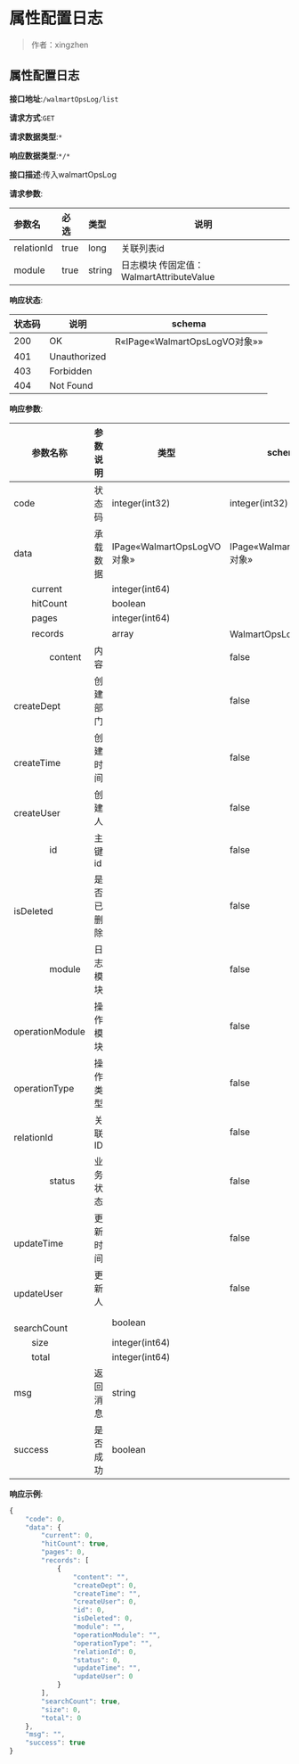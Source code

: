 # 属性配置日志

> 作者：xingzhen

## 属性配置日志


**接口地址**:`/walmartOpsLog/list`


**请求方式**:`GET`


**请求数据类型**:`*`


**响应数据类型**:`*/*`


**接口描述**:传入walmartOpsLog


**请求参数**:

|参数名|必选|类型|说明|
|:----    |:---|:----- |-----   |
|relationId |true  |long |关联列表id |
|module |true  |string |日志模块 传固定值：WalmartAttributeValue|


**响应状态**:


| 状态码 | 说明 | schema |
| -------- | -------- | ----- | 
|200|OK|R«IPage«WalmartOpsLogVO对象»»|
|401|Unauthorized||
|403|Forbidden||
|404|Not Found||


**响应参数**:


| 参数名称 | 参数说明 | 类型 | schema |
| -------- | -------- | ----- |----- | 
|code|状态码|integer(int32)|integer(int32)|
|data|承载数据|IPage«WalmartOpsLogVO对象»|IPage«WalmartOpsLogVO对象»|
|&emsp;&emsp;current||integer(int64)||
|&emsp;&emsp;hitCount||boolean||
|&emsp;&emsp;pages||integer(int64)||
|&emsp;&emsp;records||array|WalmartOpsLogVO对象|
|&emsp;&emsp;&emsp;&emsp;content|内容||false|string||
|&emsp;&emsp;&emsp;&emsp;createDept|创建部门||false|integer(int64)||
|&emsp;&emsp;&emsp;&emsp;createTime|创建时间||false|string(date-time)||
|&emsp;&emsp;&emsp;&emsp;createUser|创建人||false|integer(int64)||
|&emsp;&emsp;&emsp;&emsp;id|主键id||false|integer(int64)||
|&emsp;&emsp;&emsp;&emsp;isDeleted|是否已删除||false|integer(int32)||
|&emsp;&emsp;&emsp;&emsp;module|日志模块||false|string||
|&emsp;&emsp;&emsp;&emsp;operationModule|操作模块||false|string||
|&emsp;&emsp;&emsp;&emsp;operationType|操作类型||false|string||
|&emsp;&emsp;&emsp;&emsp;relationId|关联ID||false|integer(int64)||
|&emsp;&emsp;&emsp;&emsp;status|业务状态||false|integer(int32)||
|&emsp;&emsp;&emsp;&emsp;updateTime|更新时间||false|string(date-time)||
|&emsp;&emsp;&emsp;&emsp;updateUser|更新人||false|integer(int64)||
|&emsp;&emsp;searchCount||boolean||
|&emsp;&emsp;size||integer(int64)||
|&emsp;&emsp;total||integer(int64)||
|msg|返回消息|string||
|success|是否成功|boolean||


**响应示例**:
```javascript
{
	"code": 0,
	"data": {
		"current": 0,
		"hitCount": true,
		"pages": 0,
		"records": [
			{
				"content": "",
				"createDept": 0,
				"createTime": "",
				"createUser": 0,
				"id": 0,
				"isDeleted": 0,
				"module": "",
				"operationModule": "",
				"operationType": "",
				"relationId": 0,
				"status": 0,
				"updateTime": "",
				"updateUser": 0
			}
		],
		"searchCount": true,
		"size": 0,
		"total": 0
	},
	"msg": "",
	"success": true
}
```